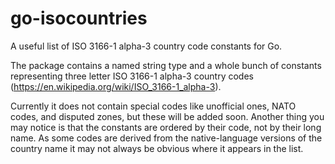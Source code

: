 # go-isocountries
A useful list of ISO 3166-1 alpha-3 country code constants for Go.

The package contains a named string type and a whole bunch of constants representing three letter ISO 3166-1 alpha-3 country codes (https://en.wikipedia.org/wiki/ISO_3166-1_alpha-3).

Currently it does not contain special codes like unofficial ones, NATO codes, and disputed zones, but these will be added soon. Another thing you may notice is that the constants are ordered by their code, not by their long name. As some codes are derived from the native-language versions of the country name it may not always be obvious where it appears in the list.
